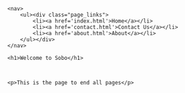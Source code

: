 <!DOCTYPE html>
<html lang="en">
<head>
    <meta charset="UTF-8">
    <meta http-equiv="X-UA-Compatible" content="IE=edge">
    <meta name="viewport" content="width=device-width, initial-scale=1.0">
    <link href=".\css\style.css" rel="stylesheet">
    <script defer src="script.js"></script>
    <title>Sobo HomePage</title>
</head>
<body>

    <nav>
        <ul><div class="page_links">
            <li><a href='index.html'>Home</a></li>
            <li><a href='contact.html'>Contact Us</a></li>
            <li><a href='about.html'>About</a></li>
        </ul></div>  
    </nav>

    <h1>Welcome to Sobo</h1>



    <p>This is the page to end all pages</p>
    
</body>
</html>
